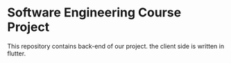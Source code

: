 # Software Engineering Course Project
This repository contains back-end of our project. the client side is written in flutter.
